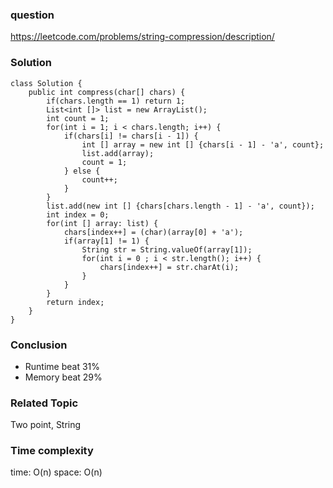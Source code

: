 ### question
https://leetcode.com/problems/string-compression/description/
### Solution
```
class Solution {
    public int compress(char[] chars) {
        if(chars.length == 1) return 1;
        List<int []> list = new ArrayList();
        int count = 1;
        for(int i = 1; i < chars.length; i++) {
            if(chars[i] != chars[i - 1]) {
                int [] array = new int [] {chars[i - 1] - 'a', count};
                list.add(array);
                count = 1;
            } else {
                count++;
            }
        }
        list.add(new int [] {chars[chars.length - 1] - 'a', count});
        int index = 0;
        for(int [] array: list) {
            chars[index++] = (char)(array[0] + 'a');
            if(array[1] != 1) {
                String str = String.valueOf(array[1]);
                for(int i = 0 ; i < str.length(); i++) {
                    chars[index++] = str.charAt(i);
                }
            }
        }
        return index;
    }
}
```
### Conclusion
- Runtime beat 31%
- Memory beat 29%

### Related Topic
Two point, String

### Time complexity
time: O(n)
space: O(n)